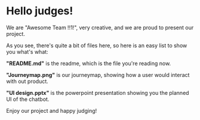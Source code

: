 # Hello judges!

We are "Awesome Team !!1!", very creative, and we are proud to present our project.

As you see, there's quite a bit of files here, so here is an easy list to show you what's what:

**"README.md"** is the readme, which is the file you're reading now.

**"Journeymap.png"** is our journeymap, showing how a user would interact with out product.

**"UI design.pptx"** is the powerpoint presentation showing you the planned UI of the chatbot.

Enjoy our project and happy judging!
